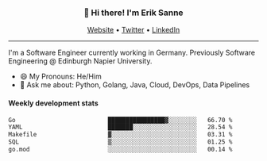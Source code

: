 <h3 align="center">👋 Hi there! I'm Erik Sanne</h3>
<p align="center">
  <a href="https://eriksanne.com">Website</a> •
  <a href="https://twitter.com/ErikKonradSanne">Twitter</a> •
  <a href="https://www.linkedin.com/in/eriksanne/">LinkedIn</a>
</p>

---
I'm a Software Engineer currently working in Germany. Previously Software Engineering @ Edinburgh Napier University.

- 😄 My Pronouns: He/Him
- 💬 Ask me about: Python, Golang, Java, Cloud, DevOps, Data Pipelines

<h4>Weekly development stats</h4>
<!--START_SECTION:waka-->

```txt
Go                          ████████████████▓░░░░░░░░   66.70 %
YAML                        ███████░░░░░░░░░░░░░░░░░░   28.54 %
Makefile                    ▓░░░░░░░░░░░░░░░░░░░░░░░░   03.31 %
SQL                         ▒░░░░░░░░░░░░░░░░░░░░░░░░   01.25 %
go.mod                      ░░░░░░░░░░░░░░░░░░░░░░░░░   00.14 %
```

<!--END_SECTION:waka-->
